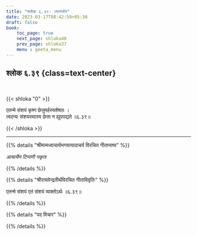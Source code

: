 ```yaml
---
title: "श्लोक ६.३९- ध्यानयोग"
date: 2023-03-17T08:42:59+05:30
draft: false
book:
    toc_page: true
    next_page: shloka40
    prev_page: shloka37
    menu : geeta_menu
---
```




## श्लोक ६.३९ {class=text-center}

<br/>

{{< shloka  "0"  >}}

एतन्मे संशयं कृष्ण छेत्तुमर्हस्यशेषतः ।  
त्वदन्यः संशयस्यास्य छेत्ता न ह्युपपद्यते ॥६.३९॥


{{< /shloka >}}

---


{{% details "श्रीमत्मध्वाचार्यभगवत्पादाचर्य विरचित  गीताभाष्य" %}}

*आचार्येण टिप्पणी नकृतः*

{{% /details %}}



{{% details "श्रीराघवेन्द्रतीर्थविरचित गीताविवृतिः" %}}

एतन्मे संशयं एतं संशयं व्यक्तोऽर्थः ॥६.३९॥

{{% /details %}}



{{% details "पद विचार" %}}


{{% /details %}}
